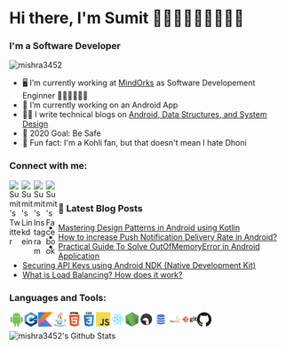 # Hi there, I'm Sumit 👋👋👋👱🏼‍♂️👱🏼‍♂️

### I'm a Software Developer

<p align="left"> <img src="https://komarev.com/ghpvc/?username=mishra3452&label=Views&color=blue&style=plastic" alt="mishra3452" /> </p>

- 🖥️ I’m currently working at [MindOrks](https://github.com/MindorksOpenSource) as Software Developement Enginner 🧑‍💻🧑‍💻🧑‍💻
- 📱 I’m currently working on an Android App
- ✍🏻 I write technical blogs on [Android, Data Structures, and System Design](https://blog.mindorks.com/user/profile/id/17146)
- 🥅 2020 Goal: Be Safe
- 🏏 Fun fact: I'm a Kohli fan, but that doesn't mean I hate Dhoni

### Connect with me:

<a href="https://twitter.com/hiii_sumit">
  <img align="left" alt="Sumit's Twitter" width="22px" src="https://cdn.jsdelivr.net/npm/simple-icons@v3/icons/twitter.svg" />
</a>
<a href="https://www.linkedin.com/in/mishra3452">
  <img align="left" alt="Sumit's Linkdein" width="22px" src="https://cdn.jsdelivr.net/npm/simple-icons@v3/icons/linkedin.svg" />
</a>
<a href="https://www.instagram.com/hiii_sumit">
  <img align="left" alt="Sumit's Instagram" width="22px" src="https://cdn.jsdelivr.net/npm/simple-icons@v3/icons/instagram.svg" />
</a>
<a href="https://www.facebook.com/mishra3452">
  <img align="left" alt="Sumit's Facebook" width="22px" src="https://cdn.jsdelivr.net/npm/simple-icons@v3/icons/facebook.svg" />
</a>

<br />

### 📕 Latest Blog Posts
<!-- BLOG-POST-LIST:START -->
- [Mastering Design Patterns in Android using Kotlin](https://blog.mindorks.com/mastering-design-patterns-in-android-with-kotlin)
- [How to increase Push Notification Delivery Rate in Android?](https://blog.mindorks.com/how-to-increase-push-notification-delivery-rate-in-android)
- [Practical Guide To Solve OutOfMemoryError in Android Application](https://blog.mindorks.com/practical-guide-to-solve-out-of-memory-error-in-android-application)
- [Securing API Keys using Android NDK (Native Development Kit)](https://blog.mindorks.com/securing-api-keys-using-android-ndk)
- [What is Load Balancing? How does it work?](https://afteracademy.com/blog/what-is-load-balancing-how-does-it-work)
<!-- BLOG-POST-LIST:END -->

### Languages and Tools:

<img align="left" alt="Android" width="26px" src="https://raw.githubusercontent.com/github/explore/80688e429a7d4ef2fca1e82350fe8e3517d3494d/topics/android/android.png" />
<img align="left" alt="Cpp" width="26px" src="https://raw.githubusercontent.com/github/explore/80688e429a7d4ef2fca1e82350fe8e3517d3494d/topics/cpp/cpp.png" />
<img align="left" alt="Kotlin" width="26px" src="https://raw.githubusercontent.com/github/explore/80688e429a7d4ef2fca1e82350fe8e3517d3494d/topics/kotlin/kotlin.png" />
<img align="left" alt="Java" width="26px" src="https://raw.githubusercontent.com/github/explore/80688e429a7d4ef2fca1e82350fe8e3517d3494d/topics/java/java.png" />
<img align="left" alt="HTML5" width="26px" src="https://raw.githubusercontent.com/github/explore/80688e429a7d4ef2fca1e82350fe8e3517d3494d/topics/html/html.png" />
<img align="left" alt="CSS3" width="26px" src="https://raw.githubusercontent.com/github/explore/80688e429a7d4ef2fca1e82350fe8e3517d3494d/topics/css/css.png" />
<img align="left" alt="JavaScript" width="26px" src="https://raw.githubusercontent.com/github/explore/80688e429a7d4ef2fca1e82350fe8e3517d3494d/topics/javascript/javascript.png" />
<img align="left" alt="React" width="26px" src="https://raw.githubusercontent.com/github/explore/80688e429a7d4ef2fca1e82350fe8e3517d3494d/topics/react/react.png" />
<img align="left" alt="Node.js" width="26px" src="https://raw.githubusercontent.com/github/explore/80688e429a7d4ef2fca1e82350fe8e3517d3494d/topics/nodejs/nodejs.png" />
<img align="left" alt="Deno" width="26px" src="https://raw.githubusercontent.com/github/explore/361e2821e2dea67711cde99c9c40ed357061cf27/topics/deno/deno.png" />
<img align="left" alt="SQL" width="26px" src="https://raw.githubusercontent.com/github/explore/80688e429a7d4ef2fca1e82350fe8e3517d3494d/topics/sql/sql.png" />
<img align="left" alt="MySQL" width="26px" src="https://raw.githubusercontent.com/github/explore/80688e429a7d4ef2fca1e82350fe8e3517d3494d/topics/mysql/mysql.png" />
<img align="left" alt="Git" width="26px" src="https://raw.githubusercontent.com/github/explore/80688e429a7d4ef2fca1e82350fe8e3517d3494d/topics/git/git.png" />
<img align="left" alt="GitHub" width="26px" src="https://raw.githubusercontent.com/github/explore/78df643247d429f6cc873026c0622819ad797942/topics/github/github.png" />

<br />
<br />

<img align="left" alt="mishra3452's Github Stats" src="https://github-readme-stats.vercel.app/api?username=mishra3452&show_icons=true" />
